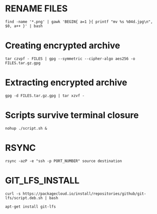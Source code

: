 # RENAME FILES
`find -name '*.png' | gawk 'BEGIN{ a=1 }{ printf "mv %s %04d.jpg\n", $0, a++ }' | bash`

# Creating encrypted archive
`tar czvpf - FILES | gpg --symmetric --cipher-algo aes256 -o FILES.tar.gz.gpg`

# Extracting encrypted archive 
`gpg -d FILES.tar.gz.gpg | tar xzvf -`

# Scripts survive terminal closure
`nohup ./script.sh &`

# RSYNC
`rsync -azP -e "ssh -p PORT_NUMBER" source destination`

# GIT_LFS_INSTALL
`curl -s https://packagecloud.io/install/repositories/github/git-lfs/script.deb.sh | bash`

`apt-get install git-lfs`

